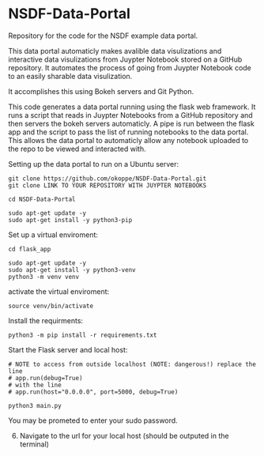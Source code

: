 # NSDF-Data-Portal
Repository for the code for the NSDF example data portal.

This data portal automaticly makes avalible data visulizations and interactive data visulizations from Juypter Notebook stored on a GitHub repository. It automates the process of going from Juypter Notebook code to an easily sharable data visulization. 

It accomplishes this using Bokeh servers and Git Python.

This code generates a data portal running using the flask web framework. It runs a script that reads in Juypter Notebooks from a GitHub repository and then servers the bokeh servers automaticly. A pipe is run between the flask app and the script to pass the list of running notebooks to the data portal. This allows the data portal to automaticly allow any notebook uploaded to the repo to be viewed and interacted with.

Setting up the data portal to run on a Ubuntu server:

```
git clone https://github.com/okoppe/NSDF-Data-Portal.git
git clone LINK TO YOUR REPOSITORY WITH JUYPTER NOTEBOOKS

cd NSDF-Data-Portal

sudo apt-get update -y
sudo apt-get install -y python3-pip
```

Set up a virtual enviroment:

```
cd flask_app

sudo apt-get update -y
sudo apt-get install -y python3-venv
python3 -m venv venv
```
activate the virtual enviroment:

```
source venv/bin/activate
```

Install the requirments:

```
python3 -m pip install -r requirements.txt
```

Start the Flask server and local host:

```
# NOTE to access from outside localhost (NOTE: dangerous!) replace the line 
# app.run(debug=True)
# with the line
# app.run(host="0.0.0.0", port=5000, debug=True)

python3 main.py
```

You may be prometed to enter your sudo password.

6. Navigate to the url for your local host (should be outputed in the terminal)
